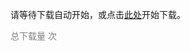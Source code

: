 <script>
    window.onload = function () {
        var link = document.createElement('a');
        link.href = "../lab6_OHBackup_student.zip";
        link.download = "../lab6_OHBackup_student.zip";
        link.click();
    }
</script>

请等待下载自动开始，或点击<a href="../lab6_OHBackup_student.zip">此处</a>开始下载。

<script async src="//busuanzi.ibruce.info/busuanzi/2.3/busuanzi.pure.mini.js"></script>

<span style="color: grey" id="busuanzi_container_page_pv">总下载量 <span id="busuanzi_value_page_pv"></span> 次</span>
